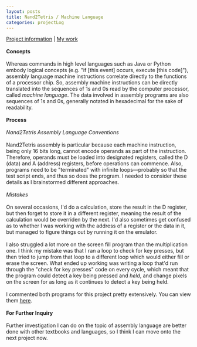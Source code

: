 ```yaml
---
layout: posts
title: Nand2Tetris / Machine Language
categories: projectLog
---
```

<a href="https://www.nand2tetris.org/project04" target="_blank">Project information</a> | <a href="https://github.com/wangzi190/nand2tetris/tree/master/04" target="_blank">My work</a>
<br><br><b>Concepts</b>
<br><br>
Whereas commands in high level languages such as Java or Python embody logical concepts (e.g. "if [this event] occurs, execute [this code]"), assembly language machine instructions correlate directly to the functions of a processor chip. So, assembly machine instructions can be directly translated into the sequences of 1s and 0s read by the computer processor, called <i>machine language</i>. The data involved in assembly programs are also sequences of 1s and 0s, generally notated in hexadecimal for the sake of readability.
<br><br><b>Process</b>
<br><br><i>Nand2Tetris Assembly Language Conventions</i>
<br><br>Nand2Tetris assembly is particular because each machine instruction, being only 16 bits long, cannot encode operands as part of the instruction. Therefore, operands must be loaded into designated registers, called the D (data) and A (address) registers, before operations can commence. Also, programs need to be "terminated" with infinite loops—probably so that the test script ends, and thus so does the program. I needed to consider these details as I brainstormed different approaches.
<br><br><i>Mistakes</i>
<br><br>On several occasions, I'd do a calculation, store the result in the D register, but then forget to store it in a different register, meaning the result of the calculation would be overriden by the next. I'd also sometimes get confused as to whether I was working with the address of a register or the data in it, but managed to figure things out by running it on the emulator.
<br><br>I also struggled a lot more on the screen fill program than the multiplication one. I think my mistake was that I ran a loop to check for key presses, but then tried to jump from that loop to a different loop which would either fill or erase the screen. What ended up working was writing a loop that'd run through the "check for key presses" code on every cycle, which meant that the program could detect a key being pressed and <i>held</i>, and change pixels on the screen for as long as it continues to detect a key being held.
<br><br>I commented both programs for this project pretty extensively. You can view them <a href="https://github.com/wangzi190/nand2tetris/tree/master/04" target="_blank"><u>h</u>ere</a>.
<br><br><b>For Further Inquiry</b>
<br><br>Further investigation I can do on the topic of assembly language are better done with other textbooks and languages, so I think I can move onto the next project now.